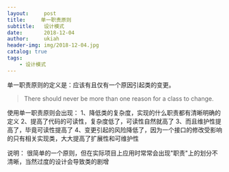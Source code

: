 ```yaml
---
layout:     post
title:     单一职责原则
subtitle:   设计模式
date:       2018-12-04
author:     ukiah
header-img: img/2018-12-04.jpg
catalog: true
tags:
    - 设计模式
---
```


单一职责原则的定义是：应该有且仅有一个原因引起类的变更。
> There should never be more than one reason for a class to change.

使用单一职责原则会出现：
1、降低类的复杂度，实现的什么职责都有清晰明确的定义
2、提高了代码的可读性，复杂度低了，可读性自然就高了
3、而且维护性提高了，毕竟可读性提高了
4、变更引起的风险降低了，因为一个接口的修改受影响的只有相关实现类，大大提高了扩展性和可维护性

说明： 很简单的一个原则，但在实际项目上应用时常常会出现"职责"上的划分不清晰，当然过度的设计会导致类的剧增
